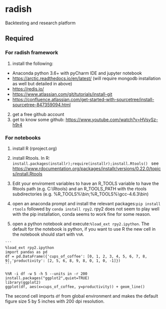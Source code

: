 # radish
Backtesting and research  platform

## Required

### For radish framework

   1) install the following:

   * Anaconda python 3.6+ with pyCharm IDE and jupyter notebook
   * https://arctic.readthedocs.io/en/latest/ (will require mongodb installation as well but detailed in above)
   * https://redis.io/
   * https://www.atlassian.com/git/tutorials/install-git
   * https://confluence.atlassian.com/get-started-with-sourcetree/install-sourcetree-847359094.html

   2) get a free github account
   3) get to know some github: https://www.youtube.com/watch?v=HVsySz-h9r4

### For notebooks

   1) install R (rproject.org) 
   2) install Rtools. In R:
    ```
    install.packages(installr);require(installr);install.Rtools() 
    ```
    see https://www.rdocumentation.org/packages/installr/versions/0.22.0/topics/install.Rtools
    
   3) Edit your enviroment variables to have an R_TOOLS variable to have the Rtools path (e.g. C:\Rtools) and an R_TOOLS_PATH with the rtools subdirectories (e.g. %R_TOOLS%\bin;%R_TOOLS%\gcc-4.6.3\bin)

   4) open an anaconda prompt and install the relevant packages:```pip install rtools``` followed by ```conda install rpy2```.
    rpy2 does not seem to play well with the pip installation, conda seems to work fine for some reason.

   5) open a python notebook and execute:```%load_ext rpy2.ipython```. The default for the notebook is python, if you want to use R the new cell in the notebook should start with ```%%R```.
    
    ```
    %load_ext rpy2.ipython
    import pandas as pd
    df = pd.DataFrame({'cups_of_coffee': [0, 1, 2, 3, 4, 5, 6, 7, 8, 9],'productivity': [2, 5, 6, 8, 9, 8, 0, 1, 0, -1]})
    ```
   ```
   %%R -i df -w 5 -h 5 --units in -r 200
   install.packages("ggplot2",quiet=TRUE)
   library(ggplot2)
   ggplot(df, aes(x=cups_of_coffee, y=productivity)) + geom_line()
   ```
   The second cell imports ```df```  from global environment and makes the default figure size 5 by 5 inches with 200 dpi resolution.



   




 
